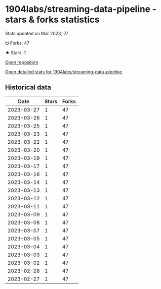 # 1904labs/streaming-data-pipeline - stars & forks statistics

Stats updated on Mar 2023, 27

☋ Forks: 47

★ Stars: 1

[Open repository](https://github.com/1904labs/streaming-data-pipeline)

[Open detailed stats for 1904labs/streaming-data-pipeline](https://reviewgithub.com/rep/1904labs/streaming-data-pipeline)

## Historical data
| Date | Stars | Forks |
|------|-------|-------|
| 2023-03-27 | 1 | 47 | 
| 2023-03-26 | 1 | 47 | 
| 2023-03-25 | 1 | 47 | 
| 2023-03-23 | 1 | 47 | 
| 2023-03-22 | 1 | 47 | 
| 2023-03-20 | 1 | 47 | 
| 2023-03-19 | 1 | 47 | 
| 2023-03-17 | 1 | 47 | 
| 2023-03-16 | 1 | 47 | 
| 2023-03-14 | 1 | 47 | 
| 2023-03-13 | 1 | 47 | 
| 2023-03-12 | 1 | 47 | 
| 2023-03-11 | 1 | 47 | 
| 2023-03-09 | 1 | 47 | 
| 2023-03-08 | 1 | 47 | 
| 2023-03-07 | 1 | 47 | 
| 2023-03-05 | 1 | 47 | 
| 2023-03-04 | 1 | 47 | 
| 2023-03-03 | 1 | 47 | 
| 2023-03-02 | 1 | 47 | 
| 2023-02-28 | 1 | 47 | 
| 2023-02-27 | 1 | 47 | 


